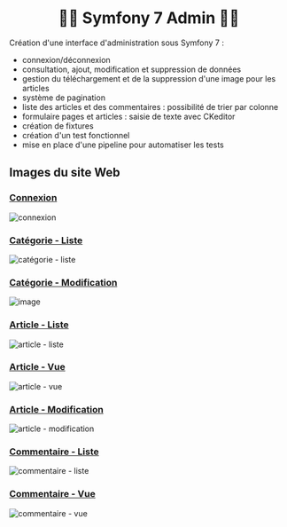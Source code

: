 # <h1 align="center">👨‍💻 Symfony 7 Admin 👩‍💻</h1>    

Création d'une interface d'administration sous Symfony 7 :      
- connexion/déconnexion
- consultation, ajout, modification et suppression de données
- gestion du téléchargement et de la suppression d'une image pour les articles
- système de pagination
- liste des articles et des commentaires : possibilité de trier par colonne
- formulaire pages et articles : saisie de texte avec CKeditor
- création de fixtures
- création d'un test fonctionnel
- mise en place d'une pipeline pour automatiser les tests

## Images du site Web
### <ins>Connexion</ins>
![connexion](https://github.com/user-attachments/assets/f017b2f3-e461-48fa-8248-9490c11d0b52)

### <ins>Catégorie - Liste</ins>
![catégorie - liste](https://github.com/user-attachments/assets/55b7964d-e261-4d13-9c7d-1fc5267bb3c2)

### <ins>Catégorie - Modification</ins>
![image](https://github.com/user-attachments/assets/e567c63b-0b55-4aa3-a99a-e4dd1c9de1d0)

### <ins>Article - Liste</ins>
![article - liste](https://github.com/user-attachments/assets/72232393-1859-417a-840a-22285dde0a87)

### <ins>Article - Vue</ins>
![article - vue](https://github.com/user-attachments/assets/cddfbff6-6cc8-40e0-b52b-25ae31fcbef4)

### <ins>Article - Modification</ins>
![article - modification](https://github.com/user-attachments/assets/cc3a8bc3-2724-436c-94a7-3c0035dfcdb0)

### <ins>Commentaire - Liste</ins>
![commentaire - liste](https://github.com/user-attachments/assets/29c213c3-5c0f-4c41-a959-add168732152)

### <ins>Commentaire - Vue</ins>
![commentaire - vue](https://github.com/user-attachments/assets/77e147fd-f527-4e0c-9840-889f2cbf23a6)







